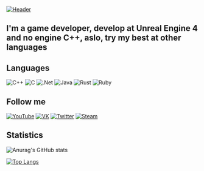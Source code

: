 [![Header](../Ivanplat/assets/channels4_banner.jpg)](https://www.youtube.com/channel/UC-_xuBymQHCMbVaQP7_kj9g)  

## I'm a game developer, develop at Unreal Engine 4 and no engine C++, aslo, try my best at other languages  

## Languages  

![C++](https://img.shields.io/badge/-C++-090909?style=for-the-badge&logo=C%2b%2b&logoColor=6296CC)
![C](https://img.shields.io/badge/-C-090909?style=for-the-badge&logo=C)
![.Net](https://img.shields.io/badge/-.NetCore-090909?style=for-the-badge&logo=.Net)
![Java](https://img.shields.io/badge/-Java-090909?style=for-the-badge&logo=Java&logoColor=E9D)
![Rust](https://img.shields.io/badge/-Rust-090909?style=for-the-badge&logo=Rust&logoColor=B12)
![Ruby](https://img.shields.io/badge/-Ruby-090909?style=for-the-badge&logo=Ruby&logoColor=B12)



## Follow me 

[![YouTube](https://img.shields.io/badge/-YouTube-090909?style=for-the-badge&logo=YouTube&logoColor=FF0000)](https://www.youtube.com/channel/UC-_xuBymQHCMbVaQP7_kj9g)
[![VK](https://img.shields.io/badge/-VK-090909?style=for-the-badge&logo=appveyor&logo=Vk&logoColor=blue)](https://vk.com/id445781020)
[![Twitter](https://img.shields.io/badge/-Twitter-090909?style=for-the-badge&logo=Twitter)](https://twitter.com/EventGra)
[![Steam](https://img.shields.io/badge/-Steam-090909?style=for-the-badge&logo=Steam)](https://store.steampowered.com/franchise/EventGraphDev)


## Statistics

![Anurag's GitHub stats](https://github-readme-stats.vercel.app/api?username=Ivanplat&count_private=true)

[![Top Langs](https://github-readme-stats.vercel.app/api/top-langs/?username=Ivanplat&layout=compact)](https://github.com/anuraghazra/github-readme-stats)
